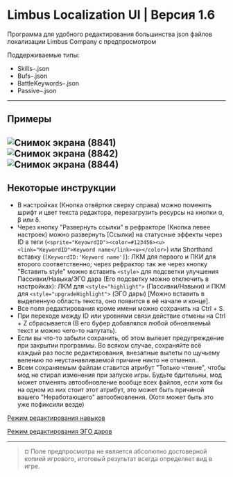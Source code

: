 # Limbus Localization UI | Версия 1.6

Программа для удобного редактирования большинства json файлов локализации Limbus Company с предпросмотром

Поддерживаемые типы:
* Skills`⋯`.json
* Bufs`⋯`.json
* BattleKeywords`⋯`.json
* Passive`⋯`.json
---
## Примеры
![Снимок экрана (8841)](https://github.com/user-attachments/assets/2fba6a2e-7c15-4579-9299-ca7a595225af)
![Снимок экрана (8842)](https://github.com/user-attachments/assets/a0cfd7fb-b25a-4c48-be75-0f5190bed6c2)
![Снимок экрана (8844)](https://github.com/user-attachments/assets/f0b04fe0-767b-42fd-95d1-7bb88afd9b01)
---
## Некоторые инструкции
- В настройках (Кнопка отвёртки сверху справа) можно поменять шрифт и цвет текста редактора, перезагрузить ресурсы на кнопки α, β или δ.
- Через кнопку "Развернуть ссылки" в рефракторе (Кнопка левее настроек) можно развернуть \[Ссылки\] на статусные эффекты через ID в теги (`<sprite="KeyowrdID"><color=#123456><u><link="KeywordID">Keyword name</link><u></color>`) или Shorthand вставку (`[KeywordID:'Keyword name']`): ЛКМ для первого и ПКИ для второго соответственно; через рефрактор так же через кнопку "Вставить style" можно вставить `<style>` для подсветки улучшения Пассивки/Навыка/ЭГО дара (Его подсветку можно отключить в настройках): ЛКМ для `<style="highlight">` (Пассивки/Навыки) и ПКМ для `<style="upgradeHighlight">` (ЭГО дары) \[Можно вставить в выделенную область текста, оно появится в её начале и конце\].
- Все поля редактирования кроме имени можно сохранить на Ctrl + S.
- При переходе между ID или уровнями связи действие отмены на Ctrl + Z сбрасывается (В его буфер добавлялся любой обновляемый текст и можно чего-то напутать).
- Если вы что-то забыли сохранить, об этом вылезет предупреждение при закрытии программы. Во всяком случае, сохраняйте всё каждый раз после редактирования, внезапные вылеты по щучьему велению по неустанавливаемой причине никто не отменял..
- Всем сохраняемым файлам ставится атрибут "Только чтение", чтобы мод не стирал изменения при запуске игры. Будьте бдительны, мод может отменять автообновление вообще всех файлов, если хотя бы на одном из них стоит этот атрибут, это может быть причиной вашего "Неработающего" автообновления. (Хотя может быть это уже пофиксили везде)

[Режим редактирования навыков](https://gist.github.com/x1bViolet/4a162b0e09a0a47c3dc66a1a0b1b9e16)

[Режим редактирования ЭГО даров](https://gist.github.com/x1bViolet/423cc67e08c348008e3ff5b4e62cf8e7)

---
> ¤ Поле предпросмотра не является абсолютно достоверной копией игрового, итоговый результат всегда определяет вид в игре.
